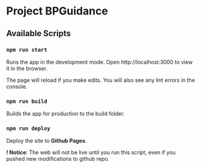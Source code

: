 # Project BPGuidance
## Available Scripts
### `npm run start`
Runs the app in the development mode.
Open http://localhost:3000 to view it in the browser.

The page will reload if you make edits.
You will also see any lint errors in the console.

### `npm run build`
Builds the app for production to the build folder.

### `npm run deploy`
Deploy the site to **Github Pages**.

**! Notice**: The web will not be live until you run this script, 
even if you pushed new modifications to github repo. 
